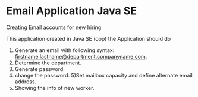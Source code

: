 # Email Application Java SE
Creating Email accounts for new hiring

This application created in Java SE (oop)
the Application should do
1) Generate an email with following syntax: firstname.lastname@department.companyname.com.
2) Determine the department.
3) Generate password.
4) change the password.
5)Set mailbox capacity and define alternate email address.
6) Showing the info of new worker.
